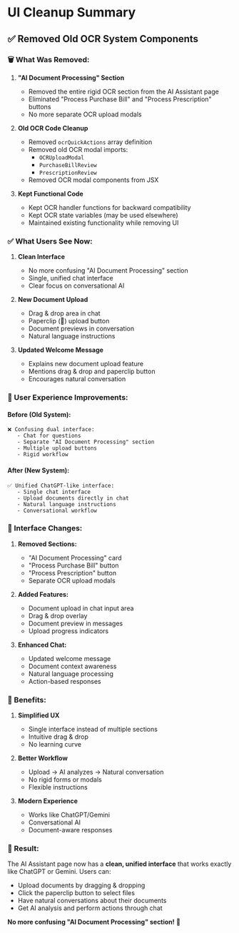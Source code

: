 # UI Cleanup Summary

## ✅ Removed Old OCR System Components

### 🗑️ What Was Removed:

1. **"AI Document Processing" Section**
   - Removed the entire rigid OCR section from the AI Assistant page
   - Eliminated "Process Purchase Bill" and "Process Prescription" buttons
   - No more separate OCR upload modals

2. **Old OCR Code Cleanup**
   - Removed `ocrQuickActions` array definition
   - Removed old OCR modal imports:
     - `OCRUploadModal`
     - `PurchaseBillReview` 
     - `PrescriptionReview`
   - Removed OCR modal components from JSX

3. **Kept Functional Code**
   - Kept OCR handler functions for backward compatibility
   - Kept OCR state variables (may be used elsewhere)
   - Maintained existing functionality while removing UI

### ✅ What Users See Now:

1. **Clean Interface**
   - No more confusing "AI Document Processing" section
   - Single, unified chat interface
   - Clear focus on conversational AI

2. **New Document Upload**
   - Drag & drop area in chat
   - Paperclip (📎) upload button
   - Document previews in conversation
   - Natural language instructions

3. **Updated Welcome Message**
   - Explains new document upload feature
   - Mentions drag & drop and paperclip button
   - Encourages natural conversation

### 🎯 User Experience Improvements:

#### Before (Old System):
```
❌ Confusing dual interface:
   - Chat for questions
   - Separate "AI Document Processing" section
   - Multiple upload buttons
   - Rigid workflow
```

#### After (New System):
```
✅ Unified ChatGPT-like interface:
   - Single chat interface
   - Upload documents directly in chat
   - Natural language instructions
   - Conversational workflow
```

### 📱 Interface Changes:

1. **Removed Sections:**
   - "AI Document Processing" card
   - "Process Purchase Bill" button
   - "Process Prescription" button
   - Separate OCR upload modals

2. **Added Features:**
   - Document upload in chat input area
   - Drag & drop overlay
   - Document preview in messages
   - Upload progress indicators

3. **Enhanced Chat:**
   - Updated welcome message
   - Document context awareness
   - Natural language processing
   - Action-based responses

### 🚀 Benefits:

1. **Simplified UX**
   - Single interface instead of multiple sections
   - Intuitive drag & drop
   - No learning curve

2. **Better Workflow**
   - Upload → AI analyzes → Natural conversation
   - No rigid forms or modals
   - Flexible instructions

3. **Modern Experience**
   - Works like ChatGPT/Gemini
   - Conversational AI
   - Document-aware responses

### 🎉 Result:

The AI Assistant page now has a **clean, unified interface** that works exactly like ChatGPT or Gemini. Users can:

- Upload documents by dragging & dropping
- Click the paperclip button to select files  
- Have natural conversations about their documents
- Get AI analysis and perform actions through chat

**No more confusing "AI Document Processing" section!** 🎯
